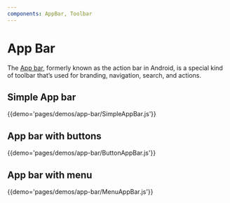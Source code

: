 ```yaml
---
components: AppBar, Toolbar
---
```


# App Bar

The [App bar](https://material.io/guidelines/layout/structure.html#structure-app-bar), formerly known as the action bar in Android, is a special kind of toolbar that’s used for branding, navigation, search, and actions.

## Simple App bar

{{demo='pages/demos/app-bar/SimpleAppBar.js'}}

## App bar with buttons

{{demo='pages/demos/app-bar/ButtonAppBar.js'}}

## App bar with menu

{{demo='pages/demos/app-bar/MenuAppBar.js'}}
